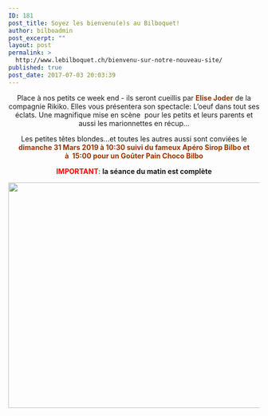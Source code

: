 ```yaml
---
ID: 181
post_title: Soyez les bienvenu(e)s au Bilboquet!
author: bilboadmin
post_excerpt: ""
layout: post
permalink: >
  http://www.lebilboquet.ch/bienvenu-sur-notre-nouveau-site/
published: true
post_date: 2017-07-03 20:03:39
---
```

<p style="text-align: center;">Place à nos petits ce week end - ils seront cueillis par <span style="color: #993300;"><b>Elise Joder</b></span> de la compagnie Rikiko. Elles vous présentera son spectacle: L’oeuf dans tout ses éclats. Une magnifique mise en scène  pour les petits et leurs parents et aussi les marionnettes en récup...</p>
<p style="text-align: center;">Les petites têtes blondes...et toutes les autres aussi sont conviées le <strong><span style="color: #993300;">dimanche 31 Mars 2019 à 10:30 suivi du fameux Apéro Sirop Bilbo et à  15:00 pour un Goûter Pain Choco Bilbo</span></strong></p>
<p style="text-align: center;"><span style="color: #ff0000;"><b>IMPORTANT</b></span>: <b>la séance du matin est complète</b></p>
<img class="aligncenter wp-image-1077 size-full" src="//www.lebilboquet.ch/wp-content/uploads/2018/06/Page14-1.jpg" alt="" width="1279" height="452" />
<p style="text-align: center;"></p>